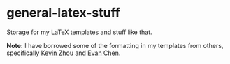 # general-latex-stuff
Storage for my LaTeX templates and stuff like that.

**Note:** I have borrowed some of the formatting in my templates
from others, specifically [Kevin Zhou](https://knzhou.github.io)
and [Evan Chen](https://web.evanchen.cc).

